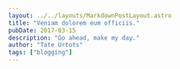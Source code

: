 ```yaml
---
layout: ../../layouts/MarkdownPostLayout.astro
title: "Veniam dolorem eum officiis."
pubDate: 2017-03-15
description: "Go ahead, make my day."
author: "Tate Urtots"
tags: ["blogging"]
---
```




